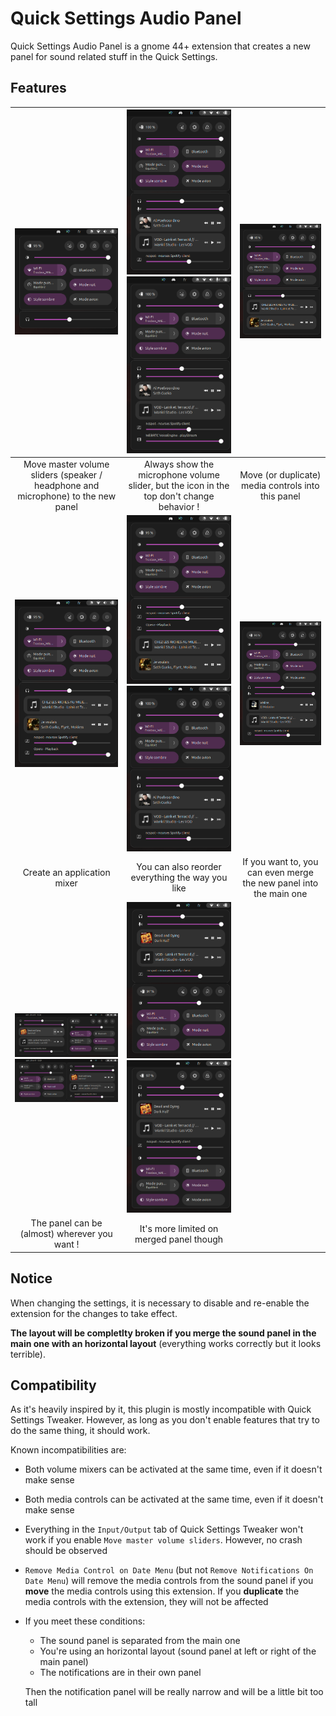 Quick Settings Audio Panel
==========================

Quick Settings Audio Panel is a gnome 44+ extension that creates a new panel for sound related stuff in the Quick Settings.

Features
--------
| <img src="images/master.png" width="300px" /> | <img src="images/input1.png" width="200px" /><img src="images/input2.png" width="200px" /> | <img src="images/master+media.png" width="300px" /> |
|:--:|:--:|:--:|
| Move master volume sliders (speaker / headphone and microphone) to the new panel | Always show the microphone volume slider, but the icon in the top don't change behavior ! | Move (or duplicate) media controls into this panel |
| <img src="images/master+media+mixer.png" width="300px" /> | <img src="images/reorder1.png" width="200px" /><img src="images/reorder2.png" width="200px" /> | <img src="images/merge.png" width="300px" /> |
| Create an application mixer | You can also reorder everything the way you like | If you want to, you can even merge the new panel into the main one |
| <img src="images/panel-left.png" width="200px" /><img src="images/panel-right.png" width="200px" /> | <img src="images/panel-top.png" width="200px" /><img src="images/panel-top-merged.png" width="200px" /> | |
| The panel can be (almost) wherever you want ! | It's more limited on merged panel though | |


Notice
------

When changing the settings, it is necessary to disable and re-enable the extension for the changes to take effect.

**The layout will be completlty broken if you merge the sound panel in the main one with an horizontal layout** (everything works correctly but it looks terrible).

Compatibility
-------------

As it's heavily inspired by it, this plugin is mostly incompatible with Quick Settings Tweaker. However, as long as you don't enable features that try to do the same thing, it should work.

Known incompatibilities are:
  - Both volume mixers can be activated at the same time, even if it doesn't make sense
  - Both media controls can be activated at the same time, even if it doesn't make sense
  - Everything in the `Input/Output` tab of Quick Settings Tweaker won't work if you enable `Move master volume sliders`. However, no crash should be observed
  - `Remove Media Control on Date Menu` (but not `Remove Notifications On Date Menu`) will remove the media controls from the sound panel if you **move** the media controls using this extension. If you **duplicate** the media controls with the extension, they will not be affected
  - If you meet these conditions:
    - The sound panel is separated from the main one
    - You're using an horizontal layout (sound panel at left or right of the main panel) 
    - The notifications are in their own panel

    Then the notification panel will be really narrow and will be a little bit too tall
